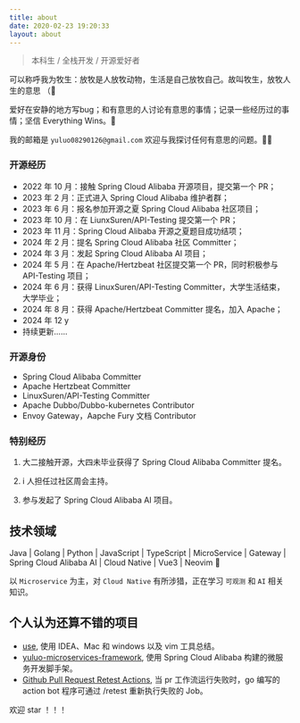 ```yaml
---
title: about
date: 2020-02-23 19:20:33
layout: about
---
```


> 本科生 / 全栈开发 / 开源爱好者

可以称呼我为牧生：放牧是人放牧动物，生活是自己放牧自己。故叫牧生，放牧人生的意思 （🤔

爱好在安静的地方写bug；和有意思的人讨论有意思的事情；记录一些经历过的事情；坚信 Everything Wins。🚀

我的邮箱是 `yuluo08290126@gmail.com` 欢迎与我探讨任何有意思的问题。🎈🎈

### 开源经历

- 2022 年 10 月：接触 Spring Cloud Alibaba 开源项目，提交第一个 PR；
- 2023 年 2 月：正式进入 Spring Cloud Alibaba 维护者群；
- 2023 年 6 月：报名参加开源之夏 Spring Cloud Alibaba 社区项目；
- 2023 年 10 月：在 LiunxSuren/API-Testing 提交第一个 PR；
- 2023 年 11 月：Spring Cloud Alibaba 开源之夏题目成功结项；
- 2024 年 2 月：提名 Spring Cloud Alibaba 社区 Committer；
- 2024 年 3 月：发起 Spring Cloud Alibaba AI 项目；
- 2024 年 5 月：在 Apache/Hertzbeat 社区提交第一个 PR，同时积极参与 API-Testing 项目；
- 2024 年 6 月：获得 LinuxSuren/API-Testing Committer，大学生活结束，大学毕业；
- 2024 年 8 月：获得 Apache/Hertzbeat Committer 提名，加入 Apache；
- 2024 年 12 y
- 持续更新......

### 开源身份

- Spring Cloud Alibaba Committer
- Apache Hertzbeat Committer
- LinuxSuren/API-Testing Committer
- Apache Dubbo/Dubbo-kubernetes Contributor
- Envoy Gateway，Aapche Fury 文档 Contributor

### 特别经历

1. 大二接触开源，大四未毕业获得了 Spring Cloud Alibaba Committer 提名。

2. i 人担任过社区周会主持。

3. 参与发起了 Spring Cloud Alibaba AI 项目。

## 技术领域

Java | Golang | Python | JavaScript | TypeScript | MicroService | Gateway | Spring Cloud Alibaba AI | Cloud Native | Vue3 | Neovim 🚀

以 `Microservice` 为主，对 `Cloud Native` 有所涉猎，正在学习 `可观测` 和 `AI` 相关知识。

## 个人认为还算不错的项目

- [use](https://github.com/yuluo-yx/use), 使用 IDEA、Mac 和 windows 以及 vim 工具总结。
- [yuluo-microservices-framework](https://github.com/yuluo-yx/yuluo-microservices-framework), 使用 Spring Cloud Alibaba 构建的微服务开发脚手架。
- [Github Pull Request Retest Actions](https://github.com/yuluo-yx/gh-retest), 当 pr 工作流运行失败时，go 编写的 action bot 程序可通过 /retest 重新执行失败的 Job。

欢迎 star ！！！
